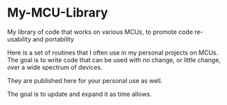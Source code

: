 # My-MCU-Library
My library of code that works on various MCUs, to promote code re-usability and portability

Here is a set of routines that I often use in my personal projects on MCUs. The goal is to write code that can be used with no change, or little change, over a wide spectrum of devices.

They are published here for your personal use as well.

The goal is to update and expand it as time allows.
